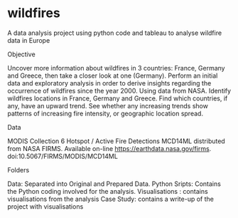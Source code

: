 # wildfires

A data analysis project using python code and tableau to analyse wildfire data in Europe

Objective

Uncover more information about wildfires in 3 countries: France, Germany and Greece, then take a closer look at one (Germany). Perform an initial data and exploratory analysis in order to derive insights regarding the occurrence of wildfires since the year 2000. 
Using data from NASA. Identify wildfires locations in France, Germany and Greece. Find which countries, if any, have an upward trend. See whether any increasing trends show patterns of increasing fire intensity, or geographic location spread.


Data

MODIS Collection 6 Hotspot / Active Fire Detections MCD14ML distributed from NASA FIRMS. Available on-line https://earthdata.nasa.gov/firms. doi:10.5067/FIRMS/MODIS/MCD14ML 	

Folders

   Data: Separated into Original and Prepared Data.
   Python Sripts: Contains the Python coding involved for the analysis.
   Visualisations : contains visualisations from the analysis
   Case Study: contains a write-up of the project with visualisations
